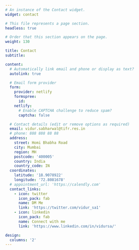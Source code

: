 ```yaml
---
# An instance of the Contact widget.
widget: contact

# This file represents a page section.
headless: true

# Order that this section appears on the page.
weight: 130

title: Contact
subtitle:

content:
  # Automatically link email and phone or display as text?
  autolink: true

  # Email form provider
  form:
    provider: netlify
    formspree:
      id:
    netlify:
      # Enable CAPTCHA challenge to reduce spam?
      captcha: false

  # Contact details (edit or remove options as required)
  email: vidur.sabharwal@tifr.res.in
  # phone: 888 888 88 88
  address:
    street: Homi Bhabha Road
    city: Mumbai
    region: MH
    postcode: '400005'
    country: India
    country_code: IN
  coordinates:
    latitude: '18.9078922'
    longitude: '72.8081678'
  # appointment_url: 'https://calendly.com'
  contact_links:
    - icon: twitter
      icon_pack: fab
      name: DM Me
      link: 'https://twitter.com/vidur_sa1'
    - icon: linkedin
      icon_pack: fab
      name: Connect with me
      link: 'https://www.linkedin.com/in/vidursa/'

design:
  columns: '2'
---
```

